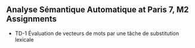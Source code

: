 ## Analyse Sémantique Automatique at Paris 7, M2 Assignments

* TD-1 Évaluation de vecteurs de mots par une tâche de substitution lexicale
